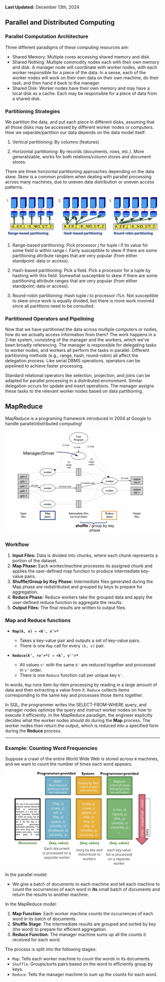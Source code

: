 **Last Updated:** December 13th, 2024

## Parallel and Distributed Computing

### Parallel Computation Architecture
Three different paradigms of these computing resources are:
- Shared Memory: Multiple cores accessing shared memory and disk.
- Shared Nothing: Multiple commodity nodes each with their own memory and disk. A manager node will coordinate with worker nodes, with each worker responsible for a piece of the data. In a sense, each of the worker nodes will work on their own data on their own machine, do their task, and then hand it back to the manager. 
- Shared Disk: Worker nodes have their own memory and may have a local disk as a cache. Each may be responsible for a piece of data from a shared disk.

### Partitioning Strategies

We partition the data, and put each piece in different disks, assuming
that all those disks may be accessed by different worker nodes or
computers. How we separate/partition our data depends on the data model
itself:

1.  Vertical partitioning: By columns (features)

2.  Horizontal partitioning: By records (documents, rows, etc.). More
    generalizable, works for both relations/column stores and document
    stores.

There are three horizontal partitioning approaches depending on the data
skew. Skew is a common problem when dealing with parallel processing
across many machines, due to uneven data distribution or uneven access
patterns.

![Horizontal Partitioning](./horizontal_partitioning.png)

1.  Range-based partitioning: Pick processor $j$ for tuple $i$ if its
    value for some field is within range $i$. Fairly susceptible to
    skew if there are some partitioning attribute ranges that are very popular (from either standpoint: data or access).


2.  Hash-based partitioning: Pick a field. Pick a processor for a tuple
    by hashing with this field. Somewhat susceptible to skew if there are some partitioning attribute ranges that are very popular (from either standpoint: data or access).


3.  Round-robin partitioning: Hash tuple $i$ to processor $i\%n$. Not
    susceptible to skew since work is equally divided, but there is more
    work involved since all partitions need to be consulted.

### Partitioned Operators and Pipelining

Now that we have partitioned the data across multiple computers or
nodes, how do we actually access information from them? The work happens
in a 2-tier system, consisting of the manager and the workers, which
we've been broadly referencing. The manager is responsible for
delegating tasks to worker nodes, and workers all perform the tasks in
parallel. Different partitioning methods (e.g., range, hash,
round-robin) all affect the delegation process. Like serial DBMS
operations, operators can be pipelined to achieve faster processing.

Standard relational operators like selection, projection, and joins can
be adapted for parallel processing in a distributed environment. Similar
delegation occurs for update and insert operations. The manager assigns
these tasks to the relevant worker nodes based on data partitioning.

## MapReduce
MapReduce is a programing framework introduced in 2004 at Google to handle parallel/distributed computing!

![MapReduce](./mapreduce.png)

### Workflow
1. **Input Files:** Data is divided into chunks, where each chunk represents a portion of the dataset.
2. **Map Phase:** Each worker/machine processes its assigned chunk and applies the user-defined map function to produce intermediate key-value pairs.
3. **Shuffle/Group by Key Phase:** Intermediate files generated during the Map phase are redistributed and grouped by keys to prepare for aggregation.
4. **Reduce Phase:** Reduce workers take the grouped data and apply the user-defined reduce function to aggregate the results.
5. **Output Files:** The final results are written to output files.

### Map and Reduce functions

- **`Map(k, v) → <k', v'>*`**
  - Takes a key-value pair and outputs a set of key-value pairs.
  - There is one `Map` call for every `(k, v)` pair.

- **`Reduce(k', <v'>*) → <k', v''>*`**
  - All values `v'` with the same `k'` are reduced together and processed in `v'` order.
  - There is one `Reduce` function call per unique key `k'`.

In words, `Map` runs item-by-item processing by reading in a large amount of data and then extracting a value from it. `Reduce` collects items corresponding to the same key and processes those items together.

In SQL, the programmer writes the SELECT-FROM-WHERE query, and manager nodes optimize the query and instruct worker nodes on how to execute it efficiently. In the MapReduce paradigm, the engineer explicitly decides what the worker nodes should do during the **Map** process. The worker nodes then return the output, which is reduced into a specified form during the **Reduce** process.

---

### Example: Counting Word Frequencies
Suppose a crawl of the entire World Wide Web is stored across `N` machines, and we want to count the number of times each word appears.

![MapReduce Example](./mapreduce_example.png)

In the parallel model:
- We give a batch of documents to each machine and tell each machine to count the occurrences of each word in **its** small batch of documents and return the results to another machine.

In the MapReduce model:
1. **Map Function**: Each worker machine counts the occurrences of each word in its batch of documents.
2. **Shuffle Stage**: The intermediate results are grouped and sorted by key (the word) to prepare for efficient aggregation.
3. **Reduce Function**: The manager machine sums up all the counts it received for each word.

The process is split into the following stages:
- `Map`: Tells each worker machine to count the words in its documents.
- `Shuffle`: Groups/sorts pairs based on the word to efficiently group by keys.
- `Reduce`: Tells the manager machine to sum up the counts for each word.
